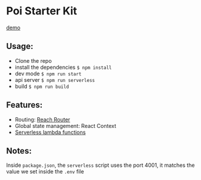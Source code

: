 # Poi Starter Kit

[demo](https://poi-starter-kit.netlify.com/)

## Usage:

- Clone the repo
- install the dependencies `$ npm install`
- dev mode `$ npm run start`
- api server `$ npm run serverless`
- build `$ npm run build`

## Features:

- Routing: [Reach Router](https://github.com/reach/router)
- Global state management: React Context
- [Serverless lambda functions](https://www.netlify.com/docs/functions/)

## Notes:

Inside `package.json`, the `serverless` script uses the port 4001, it matches the value we set inside the `.env` file

